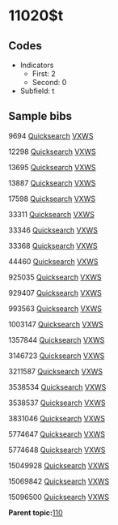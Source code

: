 # 11020$t

## Codes

-   Indicators
    -   First: 2
    -   Second: 0
-   Subfield: t

## Sample bibs

9694 [Quicksearch](https://search.library.yale.edu/catalog/9694) [VXWS](http://prodorbis.library.yale.edu:7014/vxws/GetHoldingsService?bibId=9694)

12298 [Quicksearch](https://search.library.yale.edu/catalog/12298) [VXWS](http://prodorbis.library.yale.edu:7014/vxws/GetHoldingsService?bibId=12298)

13695 [Quicksearch](https://search.library.yale.edu/catalog/13695) [VXWS](http://prodorbis.library.yale.edu:7014/vxws/GetHoldingsService?bibId=13695)

13887 [Quicksearch](https://search.library.yale.edu/catalog/13887) [VXWS](http://prodorbis.library.yale.edu:7014/vxws/GetHoldingsService?bibId=13887)

17598 [Quicksearch](https://search.library.yale.edu/catalog/17598) [VXWS](http://prodorbis.library.yale.edu:7014/vxws/GetHoldingsService?bibId=17598)

33311 [Quicksearch](https://search.library.yale.edu/catalog/33311) [VXWS](http://prodorbis.library.yale.edu:7014/vxws/GetHoldingsService?bibId=33311)

33346 [Quicksearch](https://search.library.yale.edu/catalog/33346) [VXWS](http://prodorbis.library.yale.edu:7014/vxws/GetHoldingsService?bibId=33346)

33368 [Quicksearch](https://search.library.yale.edu/catalog/33368) [VXWS](http://prodorbis.library.yale.edu:7014/vxws/GetHoldingsService?bibId=33368)

44460 [Quicksearch](https://search.library.yale.edu/catalog/44460) [VXWS](http://prodorbis.library.yale.edu:7014/vxws/GetHoldingsService?bibId=44460)

925035 [Quicksearch](https://search.library.yale.edu/catalog/925035) [VXWS](http://prodorbis.library.yale.edu:7014/vxws/GetHoldingsService?bibId=925035)

929407 [Quicksearch](https://search.library.yale.edu/catalog/929407) [VXWS](http://prodorbis.library.yale.edu:7014/vxws/GetHoldingsService?bibId=929407)

993563 [Quicksearch](https://search.library.yale.edu/catalog/993563) [VXWS](http://prodorbis.library.yale.edu:7014/vxws/GetHoldingsService?bibId=993563)

1003147 [Quicksearch](https://search.library.yale.edu/catalog/1003147) [VXWS](http://prodorbis.library.yale.edu:7014/vxws/GetHoldingsService?bibId=1003147)

1357844 [Quicksearch](https://search.library.yale.edu/catalog/1357844) [VXWS](http://prodorbis.library.yale.edu:7014/vxws/GetHoldingsService?bibId=1357844)

3146723 [Quicksearch](https://search.library.yale.edu/catalog/3146723) [VXWS](http://prodorbis.library.yale.edu:7014/vxws/GetHoldingsService?bibId=3146723)

3211587 [Quicksearch](https://search.library.yale.edu/catalog/3211587) [VXWS](http://prodorbis.library.yale.edu:7014/vxws/GetHoldingsService?bibId=3211587)

3538534 [Quicksearch](https://search.library.yale.edu/catalog/3538534) [VXWS](http://prodorbis.library.yale.edu:7014/vxws/GetHoldingsService?bibId=3538534)

3538537 [Quicksearch](https://search.library.yale.edu/catalog/3538537) [VXWS](http://prodorbis.library.yale.edu:7014/vxws/GetHoldingsService?bibId=3538537)

3831046 [Quicksearch](https://search.library.yale.edu/catalog/3831046) [VXWS](http://prodorbis.library.yale.edu:7014/vxws/GetHoldingsService?bibId=3831046)

5774647 [Quicksearch](https://search.library.yale.edu/catalog/5774647) [VXWS](http://prodorbis.library.yale.edu:7014/vxws/GetHoldingsService?bibId=5774647)

5774648 [Quicksearch](https://search.library.yale.edu/catalog/5774648) [VXWS](http://prodorbis.library.yale.edu:7014/vxws/GetHoldingsService?bibId=5774648)

15049928 [Quicksearch](https://search.library.yale.edu/catalog/15049928) [VXWS](http://prodorbis.library.yale.edu:7014/vxws/GetHoldingsService?bibId=15049928)

15069842 [Quicksearch](https://search.library.yale.edu/catalog/15069842) [VXWS](http://prodorbis.library.yale.edu:7014/vxws/GetHoldingsService?bibId=15069842)

15096500 [Quicksearch](https://search.library.yale.edu/catalog/15096500) [VXWS](http://prodorbis.library.yale.edu:7014/vxws/GetHoldingsService?bibId=15096500)

**Parent topic:**[110](../../tags/110/110.md)

